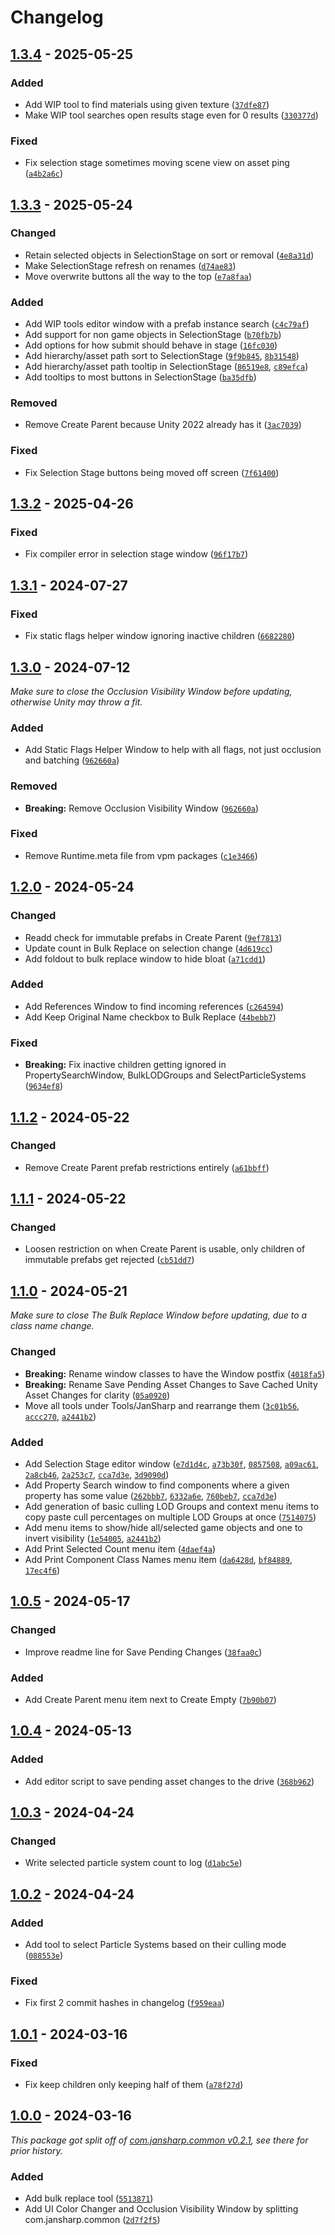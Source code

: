 
# Changelog

## [1.3.4] - 2025-05-25

### Added

- Add WIP tool to find materials using given texture ([`37dfe87`](https://github.com/JanSharp/VRCEditorTools/commit/37dfe87e9e5c8c6342e2516266689b186fdeff74))
- Make WIP tool searches open results stage even for 0 results ([`330377d`](https://github.com/JanSharp/VRCEditorTools/commit/330377d4c6c68540479835dc00872808e732c23d))

### Fixed

- Fix selection stage sometimes moving scene view on asset ping ([`a4b2a6c`](https://github.com/JanSharp/VRCEditorTools/commit/a4b2a6cdb5b788305deab28c87fcffa3675fac4e))

## [1.3.3] - 2025-05-24

### Changed

- Retain selected objects in SelectionStage on sort or removal ([`4e8a31d`](https://github.com/JanSharp/VRCEditorTools/commit/4e8a31d70d522457521a69a24c7bf0a80227017a))
- Make SelectionStage refresh on renames ([`d74ae83`](https://github.com/JanSharp/VRCEditorTools/commit/d74ae8329c1282995fb31a2d910b851b4ecee855))
- Move overwrite buttons all the way to the top ([`e7a8faa`](https://github.com/JanSharp/VRCEditorTools/commit/e7a8faaca0e2d2c6c8fc0960efaf27a123607685))

### Added

- Add WIP tools editor window with a prefab instance search ([`c4c79af`](https://github.com/JanSharp/VRCEditorTools/commit/c4c79affea7c42f35e69a37f63e0007696a82910))
- Add support for non game objects in SelectionStage ([`b70fb7b`](https://github.com/JanSharp/VRCEditorTools/commit/b70fb7b254f553a73e5807fd86d44c8908e161a0))
- Add options for how submit should behave in stage ([`16fc030`](https://github.com/JanSharp/VRCEditorTools/commit/16fc03053c92cca1a3d28be32f1d166f124fc515))
- Add hierarchy/asset path sort to SelectionStage ([`9f9b845`](https://github.com/JanSharp/VRCEditorTools/commit/9f9b84546b8cc66639f79e26176f38ff42e21af6), [`8b31548`](https://github.com/JanSharp/VRCEditorTools/commit/8b3154864bd55bb5786b56f7c1289fe141ccde95))
- Add hierarchy/asset path tooltip in SelectionStage ([`86519e8`](https://github.com/JanSharp/VRCEditorTools/commit/86519e85402ba9efc7e5829158b6e4c1bbd6dbd0), [`c89efca`](https://github.com/JanSharp/VRCEditorTools/commit/c89efca82c0d6e97055d6b6a8d8719ef301e2634))
- Add tooltips to most buttons in SelectionStage ([`ba35dfb`](https://github.com/JanSharp/VRCEditorTools/commit/ba35dfb827d91eb9b331862eb77daf669b6a1589))

### Removed

- Remove Create Parent because Unity 2022 already has it ([`3ac7039`](https://github.com/JanSharp/VRCEditorTools/commit/3ac7039500f06657baacb727e4eef6f228ad0ffb))

### Fixed

- Fix Selection Stage buttons being moved off screen ([`7f61400`](https://github.com/JanSharp/VRCEditorTools/commit/7f614001ef8dc362621c1a9d3a089023ef75b060))

## [1.3.2] - 2025-04-26

### Fixed

- Fix compiler error in selection stage window ([`96f17b7`](https://github.com/JanSharp/VRCEditorTools/commit/96f17b7c59a749fc69316646029cd41acf27f529))

## [1.3.1] - 2024-07-27

### Fixed

- Fix static flags helper window ignoring inactive children ([`6682280`](https://github.com/JanSharp/VRCEditorTools/commit/66822805b7c58b12e2cc4e1f4af656f1f03078fb))

## [1.3.0] - 2024-07-12

_Make sure to close the Occlusion Visibility Window before updating, otherwise Unity may throw a fit._

### Added

- Add Static Flags Helper Window to help with all flags, not just occlusion and batching ([`962660a`](https://github.com/JanSharp/VRCEditorTools/commit/962660a4ff2fe81de95814e36cfc9f6a90424394))

### Removed

- **Breaking:** Remove Occlusion Visibility Window ([`962660a`](https://github.com/JanSharp/VRCEditorTools/commit/962660a4ff2fe81de95814e36cfc9f6a90424394))

### Fixed

- Remove Runtime.meta file from vpm packages ([`c1e3466`](https://github.com/JanSharp/VRCEditorTools/commit/c1e3466cb3c31b4a3992363d47e61f425245d03a))

## [1.2.0] - 2024-05-24

### Changed

- Readd check for immutable prefabs in Create Parent ([`9ef7813`](https://github.com/JanSharp/VRCEditorTools/commit/9ef781361bbb71659b5bdf67695c1edd7a25c35c))
- Update count in Bulk Replace on selection change ([`4d619cc`](https://github.com/JanSharp/VRCEditorTools/commit/4d619ccb76e5fb233793fac8dac2b516ceea32d0))
- Add foldout to bulk replace window to hide bloat ([`a71cdd1`](https://github.com/JanSharp/VRCEditorTools/commit/a71cdd1521febe0b65cf0b9170c779bda9782da4))

### Added

- Add References Window to find incoming references ([`c264594`](https://github.com/JanSharp/VRCEditorTools/commit/c26459486823d54fe5122bfc5eadaee9d905c056))
- Add Keep Original Name checkbox to Bulk Replace ([`44bebb7`](https://github.com/JanSharp/VRCEditorTools/commit/44bebb73c9c3dc941bc273029f03b9c01325408f))

### Fixed

- **Breaking:** Fix inactive children getting ignored in PropertySearchWindow, BulkLODGroups and SelectParticleSystems ([`9634ef8`](https://github.com/JanSharp/VRCEditorTools/commit/9634ef8ddc0a92e1c73336af343f64cd0141f7a7))

## [1.1.2] - 2024-05-22

### Changed

- Remove Create Parent prefab restrictions entirely ([`a61bbff`](https://github.com/JanSharp/VRCEditorTools/commit/a61bbff9740b2846d531412dadc07b6f7fd152aa))

## [1.1.1] - 2024-05-22

### Changed

- Loosen restriction on when Create Parent is usable, only children of immutable prefabs get rejected ([`cb51dd7`](https://github.com/JanSharp/VRCEditorTools/commit/cb51dd7d2b5b6a436553d102be2df16bedf81329))

## [1.1.0] - 2024-05-21

_Make sure to close The Bulk Replace Window before updating, due to a class name change._

### Changed

- **Breaking:** Rename window classes to have the Window postfix ([`4018fa5`](https://github.com/JanSharp/VRCEditorTools/commit/4018fa55bf10d12b2fa6d74d8345cb09e5e60470))
- **Breaking:** Rename Save Pending Asset Changes to Save Cached Unity Asset Changes for clarity ([`05a0920`](https://github.com/JanSharp/VRCEditorTools/commit/05a092024f72549d6c4ee96879884c5196ba6833))
- Move all tools under Tools/JanSharp and rearrange them ([`3c01b56`](https://github.com/JanSharp/VRCEditorTools/commit/3c01b566b96fda508e702154daa0f3cafabfabf3), [`accc270`](https://github.com/JanSharp/VRCEditorTools/commit/accc27060b69f451320eee64af4f98384da77768), [`a2441b2`](https://github.com/JanSharp/VRCEditorTools/commit/a2441b2ec47825f78351dd011f2d684e5adc8128))

### Added

- Add Selection Stage editor window ([`e7d1d4c`](https://github.com/JanSharp/VRCEditorTools/commit/e7d1d4c385f76a24f84c8f5b778031f07dbbf0d5), [`a73b30f`](https://github.com/JanSharp/VRCEditorTools/commit/a73b30f679b05cbff222621a57f789847c585984), [`0857508`](https://github.com/JanSharp/VRCEditorTools/commit/08575083da6a08f1a8d34467c3f4eec01eade29d), [`a09ac61`](https://github.com/JanSharp/VRCEditorTools/commit/a09ac6101013f1c17eb0eeb2ffc80168d681a895), [`2a8cb46`](https://github.com/JanSharp/VRCEditorTools/commit/2a8cb466312515f6542780357aeb5cc0ecfd3bc9), [`2a253c7`](https://github.com/JanSharp/VRCEditorTools/commit/2a253c767f50b72736158b76e242ca97699a9230), [`cca7d3e`](https://github.com/JanSharp/VRCEditorTools/commit/cca7d3e62f77ea795354a5d0c674046c9089bd70), [`3d9090d`](https://github.com/JanSharp/VRCEditorTools/commit/3d9090df66fa797a4874545ab10c9a1ad76928f0))
- Add Property Search window to find components where a given property has some value ([`262bbb7`](https://github.com/JanSharp/VRCEditorTools/commit/262bbb7f52760c2c884123a9862638aa8bf7f796), [`6332a6e`](https://github.com/JanSharp/VRCEditorTools/commit/6332a6e1c584391e63d6f350796e17bbcfc50cde), [`760beb7`](https://github.com/JanSharp/VRCEditorTools/commit/760beb79e2bd6714a884d2f8d75ab4b100ded276), [`cca7d3e`](https://github.com/JanSharp/VRCEditorTools/commit/cca7d3e62f77ea795354a5d0c674046c9089bd70))
- Add generation of basic culling LOD Groups and context menu items to copy paste cull percentages on multiple LOD Groups at once ([`7514075`](https://github.com/JanSharp/VRCEditorTools/commit/75140753b7d4ec06f03fc03e9ed8290eb157e5d6))
- Add menu items to show/hide all/selected game objects and one to invert visibility ([`1e54005`](https://github.com/JanSharp/VRCEditorTools/commit/1e5400589b2831c6b5145fc48f6477cd17e6820d), [`a2441b2`](https://github.com/JanSharp/VRCEditorTools/commit/a2441b2ec47825f78351dd011f2d684e5adc8128))
- Add Print Selected Count menu item ([`4daef4a`](https://github.com/JanSharp/VRCEditorTools/commit/4daef4aa80db918a7cb882067a4d4f0e140c2fca))
- Add Print Component Class Names menu item ([`da6428d`](https://github.com/JanSharp/VRCEditorTools/commit/da6428d7d0a7733c484e4d250e922ed5287b2b0a), [`bf84889`](https://github.com/JanSharp/VRCEditorTools/commit/bf84889a683353e43f762d615a7884329b47af39), [`17ec4f6`](https://github.com/JanSharp/VRCEditorTools/commit/17ec4f63e529a637462e50704384612c801638a0))

## [1.0.5] - 2024-05-17

### Changed

- Improve readme line for Save Pending Changes ([`38faa0c`](https://github.com/JanSharp/VRCEditorTools/commit/38faa0c7d7a6e536fa62ee108de4fb53e100ce5b))

### Added

- Add Create Parent menu item next to Create Empty ([`7b90b07`](https://github.com/JanSharp/VRCEditorTools/commit/7b90b070ad1f6d0f8e6d7d0f73af182b4160537f))

## [1.0.4] - 2024-05-13

### Added

- Add editor script to save pending asset changes to the drive ([`368b962`](https://github.com/JanSharp/VRCEditorTools/commit/368b962cb237c536a2d3c7ac3d5d2d2cc57bd663))

## [1.0.3] - 2024-04-24

### Changed

- Write selected particle system count to log ([`d1abc5e`](https://github.com/JanSharp/VRCEditorTools/commit/d1abc5ecd910a9167c0d81fe51bf7e081d6ba61b))

## [1.0.2] - 2024-04-24

### Added

- Add tool to select Particle Systems based on their culling mode ([`088553e`](https://github.com/JanSharp/VRCEditorTools/commit/088553e348a4c41bba635c96bf1e251d30295cc5))

### Fixed

- Fix first 2 commit hashes in changelog ([`f959eaa`](https://github.com/JanSharp/VRCEditorTools/commit/f959eaa5e92d01658bf20f312c1ba16b5a04a883))

## [1.0.1] - 2024-03-16

### Fixed

- Fix keep children only keeping half of them ([`a78f27d`](https://github.com/JanSharp/VRCEditorTools/commit/a78f27d89c4ac0621303e0371cd379c6a068db65))

## [1.0.0] - 2024-03-16

_This package got split off of [com.jansharp.common v0.2.1](https://github.com/JanSharp/VRCJanSharpCommon/blob/v0.2.1/CHANGELOG.md), see there for prior history._

### Added

- Add bulk replace tool ([`5513871`](https://github.com/JanSharp/VRCEditorTools/commit/55138716cbe527f956ae90b1a8b5a17ae1a21cef))
- Add UI Color Changer and Occlusion Visibility Window by splitting com.jansharp.common ([`2d7f2f5`](https://github.com/JanSharp/VRCEditorTools/commit/2d7f2f5c36f5f492514b5540125de2d31882b1fd))

[1.3.4]: https://github.com/JanSharp/VRCEditorTools/releases/tag/v1.3.4
[1.3.3]: https://github.com/JanSharp/VRCEditorTools/releases/tag/v1.3.3
[1.3.2]: https://github.com/JanSharp/VRCEditorTools/releases/tag/v1.3.2
[1.3.1]: https://github.com/JanSharp/VRCEditorTools/releases/tag/v1.3.1
[1.3.0]: https://github.com/JanSharp/VRCEditorTools/releases/tag/v1.3.0
[1.2.0]: https://github.com/JanSharp/VRCEditorTools/releases/tag/v1.2.0
[1.1.2]: https://github.com/JanSharp/VRCEditorTools/releases/tag/v1.1.2
[1.1.1]: https://github.com/JanSharp/VRCEditorTools/releases/tag/v1.1.1
[1.1.0]: https://github.com/JanSharp/VRCEditorTools/releases/tag/v1.1.0
[1.0.5]: https://github.com/JanSharp/VRCEditorTools/releases/tag/v1.0.5
[1.0.4]: https://github.com/JanSharp/VRCEditorTools/releases/tag/v1.0.4
[1.0.3]: https://github.com/JanSharp/VRCEditorTools/releases/tag/v1.0.3
[1.0.2]: https://github.com/JanSharp/VRCEditorTools/releases/tag/v1.0.2
[1.0.1]: https://github.com/JanSharp/VRCEditorTools/releases/tag/v1.0.1
[1.0.0]: https://github.com/JanSharp/VRCEditorTools/releases/tag/v1.0.0
